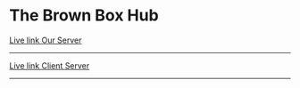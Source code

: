 # The Brown Box Hub

[Live link Our Server](https://latricesalvador.softvencefsd.xyz)

---

[Live link Client Server](https://brownboxhub.com)

---
